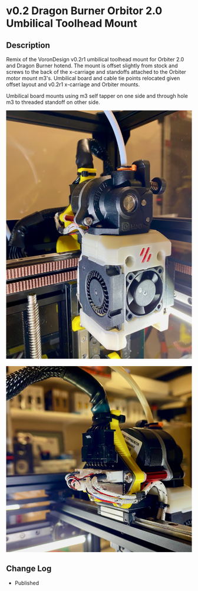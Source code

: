 # v0.2 Dragon Burner Orbitor 2.0 Umbilical Toolhead Mount

## Description

Remix of the VoronDesign v0.2r1 umbilical toolhead mount for Orbiter 2.0 and Dragon Burner hotend. The mount is offset slightly from stock and screws to the back of the x-carriage and standoffs attached to the Orbiter motor mount m3's.
Umbilical board and cable tie points relocated given offset layout and v0.2r1 x-carriage and Orbiter mounts.

Umbilical board mounts using m3 self tapper on one side and through hole m3 to threaded standoff on other side.

![Orbiter_2.0_Umbilical_Dragon_Burner_Mount-front.png](images/Orbiter_2.0_Umbilical_Dragon_Burner_Mount-front.png) <br><br>
![Orbiter_2.0_Umbilical_Dragon_Burner_Mount-back.png](images/Orbiter_2.0_Umbilical_Dragon_Burner_Mount-back.png)


## Change Log

* Published
